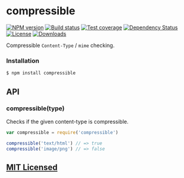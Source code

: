 # compressible

[![NPM version][npm-image]][npm-url]
[![Build status][travis-image]][travis-url]
[![Test coverage][coveralls-image]][coveralls-url]
[![Dependency Status][david-image]][david-url]
[![License][license-image]][license-url]
[![Downloads][downloads-image]][downloads-url]

Compressible `Content-Type` / `mime` checking.

### Installation

```bash
$ npm install compressible
```

## API

### compressible(type)

Checks if the given content-type is compressible.

```js
var compressible = require('compressible')

compressible('text/html') // => true
compressible('image/png') // => false
```

## [MIT Licensed](LICENSE)

[npm-image]: https://img.shields.io/npm/v/compressible.svg?style=flat
[npm-url]: https://npmjs.org/package/compressible
[github-tag]: http://img.shields.io/github/tag/jshttp/compressible.svg?style=flat
[github-url]: https://github.com/jshttp/compressible/tags
[travis-image]: https://img.shields.io/travis/jshttp/compressible.svg?style=flat
[travis-url]: https://travis-ci.org/jshttp/compressible
[coveralls-image]: https://img.shields.io/coveralls/jshttp/compressible.svg?style=flat
[coveralls-url]: https://coveralls.io/r/jshttp/compressible?branch=master
[david-image]: http://img.shields.io/david/jshttp/compressible.svg?style=flat
[david-url]: https://david-dm.org/jshttp/compressible
[license-image]: http://img.shields.io/npm/l/compressible.svg?style=flat
[license-url]: LICENSE
[downloads-image]: http://img.shields.io/npm/dm/compressible.svg?style=flat
[downloads-url]: https://npmjs.org/package/compressible
